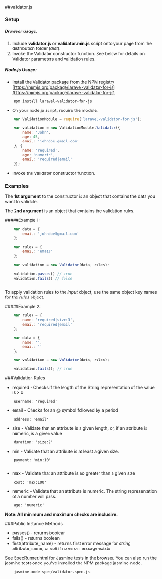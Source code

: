 ##validator.js
### Setup

##### Browser usage:
1. Include __validator.js__ or __validator.min.js__ script onto your page from the distribution folder (_dist_).
2. Invoke the Validator constructor function. See below for details on Validator parameters and validation rules.

##### Node.js Usage:
* Install the Validator package from the NPM registry [https://npmjs.org/package/laravel-validator-for-js](https://npmjs.org/package/laravel-validator-for-js)

```
	npm install laravel-validator-for-js
```

* On your node.js script, require the module.

```js
	var ValidationModule = require('laravel-validator-for-js');

	var validation = new ValidationModule.Validator({
		name: 'John',
		age: 45,
		email: 'johndoe.gmail.com'
	}, {
		name: 'required',
		age: 'numeric',
		email: 'required|email'
	});
```

* Invoke the Validator constructor function.

### Examples

The __1st argument__ to the constructor is an object that contains the data you want to validate. 

The __2nd argument__ is an object that contains the validation rules. 

#####Example 1:
```js
	var data = {
		email: 'johndoe@gmail.com'
	};
	
	var rules = {
		email: 'email'
	};

	var validation = new Validator(data, rules);
	
	validation.passes() // true
	validation.fails() // false
	
```

To apply validation rules to the _input_ object, use the same object key names for the _rules_ object.

#####Example 2:
```js
	var rules = {
		name: 'required|size:3',
		email: 'required|email'
	};

	var data = {
		name: '',
		email: ''
	};

	var validation = new Validator(data, rules);

	validation.fails(); // true

```

###Validation Rules

* required - Checks if the length of the String representation of the value is > 0

```
	username: 'required'
```

* email - Checks for an @ symbol followed by a period


```
	address: 'email'
```

* size - Validate that an attribute is a given length, or, if an attribute is numeric, is a given value


```
	duration: 'size:2'
```

* min - Validate that an attribute is at least a given size.

```
	payment: 'min:10'
	
```

* max - Validate that an attribute is no greater than a given size

```
	cost: 'max:100'
```

* numeric - Validate that an attribute is numeric. The string representation of a number will pass.

```
	age: 'numeric'
```

__Note: All minimum and maximum checks are inclusive.__

###Public Instance Methods

* passes() - returns boolean
* fails() - returns boolean
* first(attribute_name) - returns first error message for _string_ attribute_name, or _null_ if no error message exists


See SpecRunner.html for Jasmine tests in the browser. You can also run the jasmine tests once you've installed the NPM package jasmine-node.

```
	jasmine-node spec/validator.spec.js
```